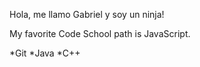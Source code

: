 Hola, me llamo Gabriel y soy un ninja!

My favorite Code School path is JavaScript.

*Git 
*Java
*C++
